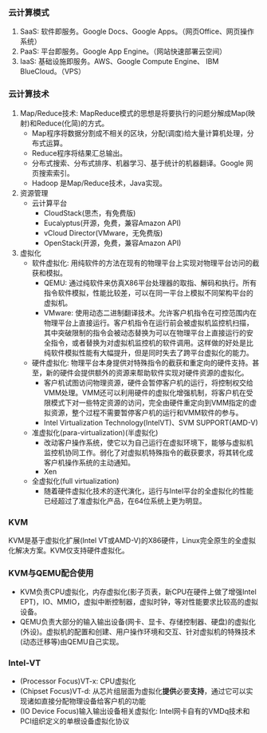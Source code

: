 ### 云计算模式

1. SaaS: 软件即服务。Google Docs、Google Apps。（网页Office、网页操作系统）
2. PaaS: 平台即服务。Google App Engine。（网站快速部署云空间）
3. IaaS: 基础设施即服务。AWS、Google Compute Engine、 IBM BlueCloud。（VPS）


### 云计算技术

1. Map/Reduce技术: MapReduce模式的思想是将要执行的问题分解成Map(映射)和Reduce(化简)的方式。
    * Map程序将数据分割成不相关的区块，分配(调度)给大量计算机处理，分布式运算。
    * Reduce程序将结果汇总输出。
    * 分布式搜索、分布式排序、机器学习、基于统计的机器翻译。Google 网页搜索索引。
    * Hadoop 是Map/Reduce技术，Java实现。
2. 资源管理
    * 云计算平台
        * CloudStack(思杰，有免费版)
        * Eucalyptus(开源，免费，兼容Amazon API)
        * vCloud Director(VMware，无免费版)
        * OpenStack(开源，免费，兼容Amazon API)
3. 虚拟化
    * 软件虚拟化: 用纯软件的方法在现有的物理平台上实现对物理平台访问的截获和模拟。
        * QEMU: 通过纯软件来仿真X86平台处理器的取指、解码和执行。所有指令软件模拟，性能比较差，可以在同一平台上模拟不同架构平台的虚拟机。
        * VMware: 使用动态二进制翻译技术。允许客户机指令在可控范围内在物理平台上直接运行。客户机指令在运行前会被虚拟机监控机扫描，其中突破限制的指令会被动态替换为可以在物理平台上直接运行的安全指令，或者替换为对虚拟机监控机的软件调用。这样做的好处是比纯软件模拟性能有大幅提升，但是同时失去了跨平台虚拟化的能力。
    * 硬件虚拟化: 物理平台本身提供对特殊指令的截获和重定向的硬件支持。甚至，新的硬件会提供额外的资源来帮助软件实现对硬件资源的虚拟化。
        * 客户机试图访问物理资源，硬件会暂停客户机的运行，将控制权交给VMM处理。VMM还可以利用硬件的虚拟化增强机制，将客户机在受限模式下对一些特定资源的访问，完全由硬件重定向到VMM指定的虚拟资源，整个过程不需要暂停客户机的运行和VMM软件的参与。
        * Intel Virtualization Technology(IntelVT)、SVM SUPPORT(AMD-V)
    * 准虚拟化(para-virtualization)(半虚拟化)
        * 改动客户操作系统，使它以为自己运行在虚拟环境下，能够与虚拟机监控机协同工作。弱化了对虚拟机特殊指令的截获要求，将其转化成客户机操作系统的主动通知。
        * Xen
    * 全虚拟化(full virtualization)
        * 随着硬件虚拟化技术的逐代演化，运行与Intel平台的全虚拟化的性能已经超过了准虚拟化产品，在64位系统上更为明显。


### KVM

KVM是基于虚拟化扩展(Intel VT或AMD-V)的X86硬件，Linux完全原生的全虚拟化解决方案。KVM仅支持硬件虚拟化。


### KVM与QEMU配合使用

* KVM负责CPU虚拟化，内存虚拟化(影子页表，新CPU在硬件上做了增强Intel EPT)，IO、MMIO，虚拟中断控制器，虚拟时钟，等对性能要求比较高的虚拟设备。
* QEMU负责大部分的输入输出设备(网卡、显卡、存储控制器、硬盘)的虚拟化(外设)。虚拟机的配置和创建、用户操作环境和交互、针对虚拟机的特殊技术(动态迁移等)由QEMU自己实现。


### Intel-VT

* (Processor Focus)VT-x: CPU虚拟化
* (Chipset Focus)VT-d: 从芯片组层面为虚拟化**提供**必要**支持**，通过它可以实现诸如直接分配物理设备给客户机的功能
* (IO Device Focus)输入输出设备相关虚拟化: Intel网卡自有的VMDq技术和PCI组织定义的单根设备虚拟化协议